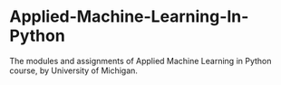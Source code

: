 # Applied-Machine-Learning-In-Python
The modules and assignments of Applied Machine Learning in Python course, by University of Michigan.
